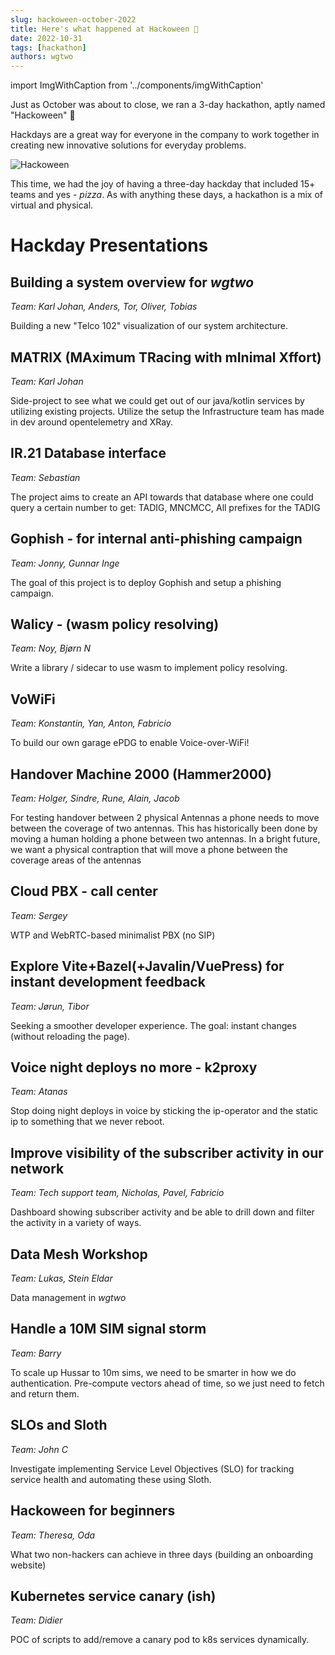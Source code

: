 ```yaml
---
slug: hackoween-october-2022
title: Here's what happened at Hackoween 🎃
date: 2022-10-31
tags: [hackathon]
authors: wgtwo
---
```


import ImgWithCaption from '../components/imgWithCaption'

Just as October was about to close, we ran a 3-day hackathon, aptly named "Hackoween" 🎃

Hackdays are a great way for everyone in the company to work together in creating new innovative solutions for everyday problems.

![Hackoween](./Hackoween.png)

<!--truncate-->

This time, we had the joy of having a three-day hackday that included 15+ teams and yes - *pizza*. As with anything these days, a hackathon is a mix of virtual and physical. 

# Hackday Presentations

## Building a system overview for *wgtwo*

*Team: Karl Johan, Anders, Tor, Oliver, Tobias*

Building a new "Telco 102" visualization of our system architecture.

## MATRIX (MAximum TRacing with mInimal Xffort)

*Team: Karl Johan*

Side-project to see what we could get out of our java/kotlin services by utilizing existing projects. Utilize the setup the Infrastructure team has made in dev around opentelemetry and XRay. 

## IR.21 Database interface

*Team: Sebastian*

The project aims to create an API towards that database where one could query a certain number to get: TADIG, MNCMCC, All prefixes for the TADIG

## Gophish - for internal anti-phishing campaign

*Team: Jonny, Gunnar Inge*

The goal of this project is to deploy Gophish and setup a phishing campaign. 

## Walicy - (wasm policy resolving)

*Team: Noy, Bjørn N*

Write a library / sidecar to use wasm to implement policy resolving.

## VoWiFi

*Team: Konstantin, Yan, Anton, Fabricio*

To build our own garage ePDG to enable Voice-over-WiFi!

## Handover Machine 2000 (Hammer2000)

*Team: Holger, Sindre, Rune, Alain, Jacob*

For testing handover between 2 physical Antennas a phone needs to move between the coverage of two antennas. This has historically been done by moving a human holding a phone between two antennas. In a bright future, we want a physical contraption that will move a phone between the coverage areas of the antennas

## Cloud PBX - call center

*Team: Sergey*

WTP and WebRTC-based minimalist PBX (no SIP)

## Explore Vite+Bazel(+Javalin/VuePress) for instant development feedback

*Team: Jørun, Tibor*

Seeking a smoother developer experience. The goal: instant changes (without reloading the page). 

## Voice night deploys no more - k2proxy

*Team: Atanas*

Stop doing night deploys in voice by sticking the ip-operator and the static ip to something that we never reboot.

## Improve visibility of the subscriber activity in our network

*Team: Tech support team, Nicholas, Pavel, Fabricio*

Dashboard showing subscriber activity and be able to drill down and filter the activity in a variety of ways. 

## Data Mesh Workshop

*Team: Lukas, Stein Eldar*

Data management in *wgtwo*

## Handle a 10M SIM signal storm

*Team: Barry*

To scale up Hussar to 10m sims, we need to be smarter in how we do authentication.
Pre-compute vectors ahead of time, so we just need to fetch and return them. 

## SLOs and Sloth

*Team: John C*

Investigate implementing Service Level Objectives (SLO) for tracking service health and automating these using Sloth. 

## Hackoween for beginners

*Team: Theresa, Oda*

What two non-hackers can achieve in three days (building an onboarding website)

## Kubernetes service canary (ish)

*Team: Didier*

POC of scripts to add/remove a canary pod to k8s services dynamically.


